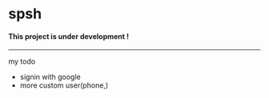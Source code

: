 # spsh
<h4>This project is under development !</h4>
<hr>
my todo
<ul>
    <li>signin with google</li>
    <li>more custom user(phone,)</li>
</ul>